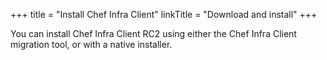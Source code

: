 +++
title = "Install Chef Infra Client"
linkTitle = "Download and install"
+++

You can install Chef Infra Client RC2 using either the Chef Infra Client migration tool, or with a native installer.

